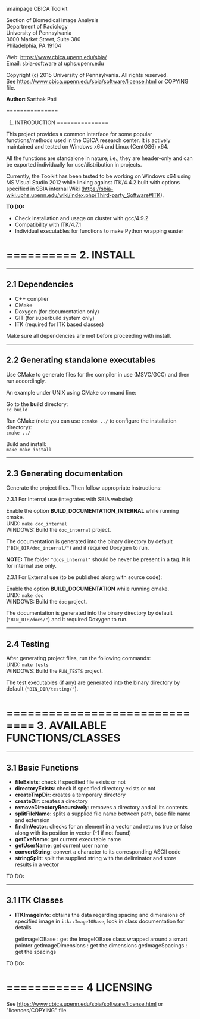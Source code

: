 \mainpage CBICA Toolkit

  Section of Biomedical Image Analysis <BR>
  Department of Radiology <BR>
  University of Pennsylvania <BR>
  3600 Market Street, Suite 380 <BR>
  Philadelphia, PA 19104 <BR>

  Web:   https://www.cbica.upenn.edu/sbia/ <BR>
  Email: sbia-software at uphs.upenn.edu

  Copyright (c) 2015 University of Pennsylvania. All rights reserved. <BR>
  See https://www.cbica.upenn.edu/sbia/software/license.html or COPYING file.

<b> Author: </b>
Sarthak Pati

===============
1. INTRODUCTION
===============

This project provides a common interface for some popular functions/methods used in the CBICA research center. It is actively maintained and tested on
Windows x64 and Linux (CentOS6) x64. 

All the functions are standalone in nature; i.e., they are header-only and can be exported individually for use/distribution in projects.

Currently, the Toolkit has been tested to be working on Windows x64 using MS Visual Studio 2012 while linking against ITK/4.4.2 built with options
specified in SBIA internal Wiki (https://sbia-wiki.uphs.upenn.edu/wiki/index.php/Third-party_Software#ITK).

<b>TO DO:</b>
- Check installation and usage on cluster with gcc/4.9.2
- Compatibility with ITK/4.7.1
- Individual executables for functions to make Python wrapping easier

==========
2. INSTALL    
==========

----------------
2.1 Dependencies
----------------

- C++ complier
- CMake
- Doxygen (for documentation only)
- GIT (for superbuild system only)
- ITK (required for ITK based classes)

Make sure all dependencies are met before proceeding with install.

-------------------------------------
2.2 Generating standalone executables
-------------------------------------

Use CMake to generate files for the compiler in use (MSVC/GCC) and then run accordingly.

An example under UNIX using CMake command line:

Go to the <b>build</b> directory:<BR>
<CODE>cd build</CODE>

Run CMake (note you can use <CODE>ccmake ../</CODE> to configure the installation directory):<BR>
<CODE>cmake ../</CODE>

Build and install:<BR>
<CODE>make 
make install</CODE>

----------------------------
2.3 Generating documentation
----------------------------

Generate the project files. Then follow appropriate instructions:

2.3.1 For Internal use (integrates with SBIA website):

Enable the option <b>BUILD_DOCUMENTATION_INTERNAL</b> while running cmake.<BR>
UNIX: <CODE>make doc_internal</CODE><BR>
WINDOWS: Build the <CODE>doc_internal</CODE> project.

The documentation is generated into the binary directory by default (<CODE>"BIN_DIR/doc_internal/"</CODE>) and it required Doxygen to run.

<b>NOTE:</b> The folder <CODE>"docs_internal"</CODE> should be never be present in a tag. It is for internal use only.

2.3.1 For External use (to be published along with source code):

Enable the option <b>BUILD_DOCUMENTATION</b> while running cmake.<BR>
UNIX: <CODE>make doc</CODE><BR>
WINDOWS: Build the <CODE>doc</CODE> project.

The documentation is generated into the binary directory by default (<CODE>"BIN_DIR/docs/"</CODE>) and it required Doxygen to run.

-----------
2.4 Testing
-----------

After generating project files, run the following commands:<BR>
UNIX: <CODE>make tests</CODE><BR>
WINDOWS: Build the <CODE>RUN_TESTS</CODE> project.

The test executables (if any) are generated into the binary directory by default (<CODE>"BIN_DIR/testing/"</CODE>).


==============================
3. AVAILABLE FUNCTIONS/CLASSES    
==============================

-------------------
3.1 Basic Functions
-------------------

- <b>fileExists</b>: check if specified file exists or not
- <b>directoryExists</b>: check if specified directory exists or not
- <b>createTmpDir</b>: creates a temporary directory
- <b>createDir</b>: creates a directory
- <b>removeDirectoryRecursively</b>: removes a directory and all its contents
- <b>splitFileName</b>: splits a supplied file name between path, base file name and extension
- <b>findInVector</b>: checks for an element in a vector and returns true or false along with its position in vector (-1 if not found)
- <b>getExeName</b>: get current executable name
- <b>getUserName</b>: get current user name
- <b>convertString</b>: convert a character to its corresponding ASCII code
- <b>stringSplit</b>: split the supplied string with the deliminator and store results in a vector

TO DO:

-----------------
3.1 ITK Classes
-----------------

- <b>ITKImageInfo</b>: obtains the data regarding spacing and dimensions of specified image in 
<code>itk::ImageIOBase</code>; look in class documentation for details

	getImageIOBase		: get the ImageIOBase class wrapped around a smart pointer
	getImageDimensions	: get the dimensions
	getImageSpacings	: get the spacings

TO DO:


===========
4 LICENSING
===========

  See https://www.cbica.upenn.edu/sbia/software/license.html or "licences/COPYING" file.